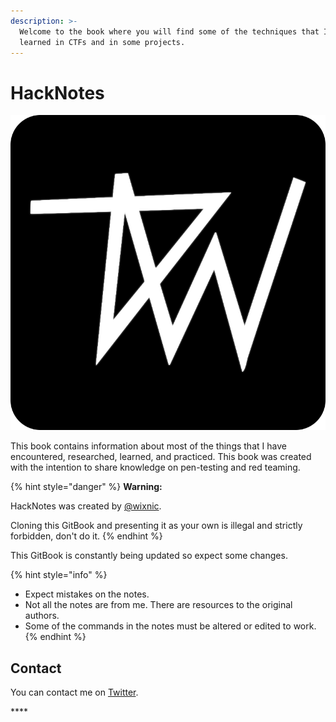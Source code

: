 ```yaml
---
description: >-
  Welcome to the book where you will find some of the techniques that I have
  learned in CTFs and in some projects.
---
```


# HackNotes

![](.gitbook/assets/wixnic-ico.png)

This book contains information about most of the things that I have encountered, researched, learned, and practiced. This book was created with the intention to share knowledge on pen-testing and red teaming.

{% hint style="danger" %}
**Warning:**

HackNotes was created by [@wixnic](https://twitter.com/wixnic).

Cloning this GitBook and presenting it as your own is illegal and strictly forbidden, don't do it.
{% endhint %}

This GitBook is constantly being updated so expect some changes.

{% hint style="info" %}
* Expect mistakes on the notes.
* Not all the notes are from me. There are resources to the original authors.
* Some of the commands in the notes must be altered or edited to work.
{% endhint %}

## Contact

You can contact me on [Twitter](https://twitter.com/wixnic).

\*\*\*\*

